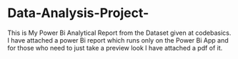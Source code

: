 # Data-Analysis-Project-
This is My Power Bi Analytical Report from the Dataset given at codebasics.
I have attached a power Bi report which runs only on the Power Bi App and for those who need to just take a preview look I have attached a pdf of it.
